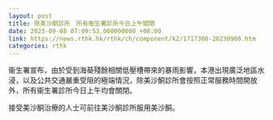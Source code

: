 ```yaml
---
layout: post
title: 除美沙酮診所　所有衞生署診所今日上午關閉
date: 2023-09-08 07:09:53.000000000 +08:00
link: https://news.rthk.hk/rthk/ch/component/k2/1717300-20230908.htm
categories: rthk
---
```


衞生署宣布，由於受到海葵殘餘相關低壓槽帶來的暴雨影響，本港出現廣泛地區水浸，以及公共交通嚴重受阻的極端情況，除美沙酮診所會按照正常服務時間開放外，所有衞生署診所今日上午均會關閉。

接受美沙酮治療的人士可前往美沙酮診所服用美沙酮。
